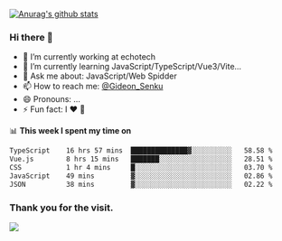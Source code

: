 [![Anurag's github stats](https://github-readme-stats.vercel.app/api?username=gideonsenku)](https://github.com/anuraghazra/github-readme-stats)
### Hi there 👋
- 🔭 I’m currently working at echotech
- 🌱 I’m currently learning JavaScript/TypeScript/Vue3/Vite...
- 💬 Ask me about: JavaScript/Web Spidder 
- 📫 How to reach me: [@Gideon_Senku](https://t.me/Gideon_Senku)
- 😄 Pronouns: ...
- ⚡ Fun fact: I ❤️ 🎵

📊 **This week I spent my time on**
<!--START_SECTION:waka-->

```txt
TypeScript    16 hrs 57 mins  ██████████████▓░░░░░░░░░░   58.58 %
Vue.js        8 hrs 15 mins   ███████░░░░░░░░░░░░░░░░░░   28.51 %
CSS           1 hr 4 mins     █░░░░░░░░░░░░░░░░░░░░░░░░   03.70 %
JavaScript    49 mins         ▓░░░░░░░░░░░░░░░░░░░░░░░░   02.86 %
JSON          38 mins         ▓░░░░░░░░░░░░░░░░░░░░░░░░   02.22 %
```

<!--END_SECTION:waka-->


### Thank you for the visit.
![](http://profile-counter.glitch.me/gideonsenku/count.svg)
<!--
**GideonSenku/GideonSenku** is a ✨ _special_ ✨ repository because its `README.md` (this file) appears on your GitHub profile.

Here are some ideas to get you started:

- 🔭 I’m currently working on ...
- 🌱 I’m currently learning ...
- 👯 I’m looking to collaborate on ...
- 🤔 I’m looking for help with ...
- 💬 Ask me about ...
- 📫 How to reach me: ...
- 😄 Pronouns: ...
- ⚡ Fun fact: ...
-->
